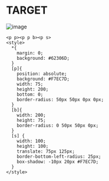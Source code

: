 # TARGET

![image](https://github.com/gaschneider/cssbattle/assets/16023844/479b3e1d-702d-4bdc-860d-58fd70a7ea11)

```
<p p><p p b><p s>
<style>
  *{
    margin: 0;
    background: #62306D;
  }
  [p]{
    position: absolute;
    background: #F7EC7D;
    width: 75;
    height: 200;
    bottom: 0;
    border-radius: 50px 50px 0px 0px;
  }
  [b]{
    width: 200;
    height: 75;
    border-radius: 0 50px 50px 0px;
  }
  [s] {
    width: 100;
    height: 100;
    translate: 75px 125px;
    border-bottom-left-radius: 25px;
    box-shadow: -10px 20px #F7EC7D;
  }
</style>
```
